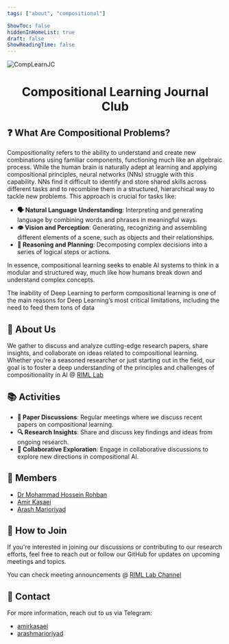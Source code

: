 ```yaml
---
tags: ["about", "compositional"]

ShowToc: false
hiddenInHomeList: true
draft: false
ShowReadingTime: false
---
```


![CompLearnJC](/CompLearnJC-logo.png#center)

# <p align="center"> Compositional Learning Journal Club </p>

## ❓ What Are Compositional Problems?

Compositionality refers to the ability to understand and create new combinations using familiar components, functioning much like an algebraic process. While the human brain is naturally adept at learning and applying compositional principles, neural networks (NNs) struggle with this capability. NNs find it difficult to identify and store shared skills across different tasks and to recombine them in a structured, hierarchical way to tackle new problems. This approach is crucial for tasks like:

- **🗣️ Natural Language Understanding**: Interpreting and generating language by combining words and phrases in meaningful ways.
- **👁️ Vision and Perception**: Generating, recognizing and assembling different elements of a scene, such as objects and their relationships.
- **🧩 Reasoning and Planning**: Decomposing complex decisions into a series of logical steps or actions.

In essence, compositional learning seeks to enable AI systems to think in a modular and structured way, much like how humans break down and understand complex concepts.

The inability of Deep Learning to perform compositional learning is one of the main reasons for Deep Learning’s most critical limitations, including the need to feed them tons of data


## 📝 About Us

We gather to discuss and analyze cutting-edge research papers, share insights, and collaborate on ideas related to compositional learning. Whether you're a seasoned researcher or just starting out in the field, our goal is to foster a deep understanding of the principles and challenges of compositionality in AI @ [RIML Lab](https://www.linkedin.com/company/robust-and-interpretable-machine-learning-lab)

## 📚 Activities

- **📖 Paper Discussions**: Regular meetings where we discuss recent papers on compositional learning.
- **🔍 Research Insights**: Share and discuss key findings and ideas from ongoing research.
- **🤝 Collaborative Exploration**: Engage in collaborative discussions to explore new directions in compositional AI.

## 👥 Members
- [Dr Mohammad Hossein Rohban](https://www.linkedin.com/in/mohammad-hossein-rohban-75567677)
- [Amir Kasaei](https://www.linkedin.com/in/amirkasaei)
- [Arash Marioriyad](https://www.linkedin.com/in/arash-mari-oriyad)

## 🚀 How to Join

If you're interested in joining our discussions or contributing to our research efforts, feel free to reach out or follow our GitHub for updates on upcoming meetings and topics.

You can check meeting announcements @ [RIML Lab Channel](https://t.me/RIMLLab)


## 📧 Contact

For more information, reach out to us via Telegram:
- [amirkasaei](https://t.me/amirkasaei)
- [arashmarioriyad](https://t.me/arashmarioriyad)